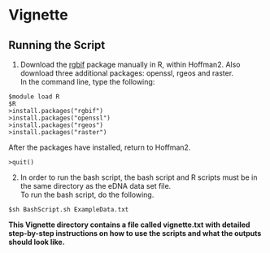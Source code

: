 # **Vignette** <br>
## **Running the Script** <br>
1. Download the [rgbif](https://cran.r-project.org/web/packages/rgbif/rgbif.pdf) package manually in R, within Hoffman2. Also download three additional packages: openssl, rgeos and raster. <br>
In the command line, type the following:

```
$module load R 
$R 
>install.packages("rgbif")
>install.packages("openssl") 
>install.packages("rgeos") 
>install.packages("raster")
  ```
  
After the packages have installed, return to Hoffman2. <br>
 ``` 
 >quit() 
 ```
  
2. In order to run the bash script, the bash script and R scripts must be in the same directory as the eDNA data set file.<br>
  To run the bash script, do the following.<br>
  ```
  $sh BashScript.sh ExampleData.txt
  ```
  
  **This Vignette directory contains a file called vignette.txt with detailed step-by-step instructions on how to use the scripts and what the outputs should look like.** 
  
 
 
  
